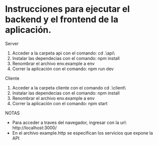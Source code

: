 # Instrucciones para ejecutar el backend y el frontend de la aplicación.

 Server
 1. Acceder a la carpeta api con el comando: cd .\api\
 2. Instalar las dependecias con el comando: npm install
 3. Renombrar el archivo env.example a env
 4. Correr la aplicación con el comando: npm run dev

 Cliente
 1. Acceder a la carpeta cliente con el comando cd .\client\
 2. Instalar las dependecias con el comando: npm install
 3. Renombrar el archivo env.example a env
 4. Correr la aplicación con el comando: npm start

NOTAS
- Para acceder a traves del navegador, ingresar con la url: http://localhost:3000/
- En el archivo example.http se especifican los servicios que expone la API
